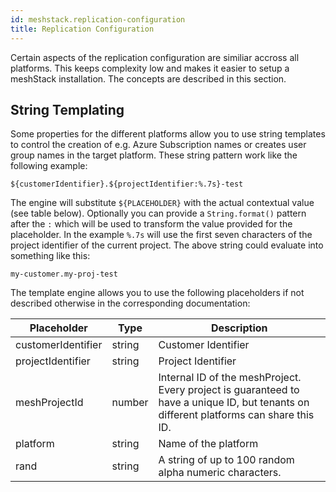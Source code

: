 ```yaml
---
id: meshstack.replication-configuration
title: Replication Configuration
---
```


Certain aspects of the replication configuration are similiar accross all platforms. This keeps complexity low and makes it easier to setup a meshStack installation. The concepts are described in this section.

## String Templating

Some properties for the different platforms allow you to use string templates to control the creation of e.g. Azure Subscription names or creates user group names in the target platform.
These string pattern work like the following example:

```text
${customerIdentifier}.${projectIdentifier:%.7s}-test
```

The engine will substitute `${PLACEHOLDER}` with the actual contextual value (see table below). Optionally you can provide a `String.format()` pattern after the `:` which will be used to transform the value provided for the placeholder. In the example `%.7s` will use the first seven characters of the project identifier of the current project. The above string could evaluate into something like this:

```text
my-customer.my-proj-test
```

The template engine allows you to use the following placeholders if not described otherwise in the corresponding documentation:

| Placeholder        | Type   | Description                                                                                                                            |
| ------------------ | ------ | -------------------------------------------------------------------------------------------------------------------------------------- |
| customerIdentifier | string | Customer Identifier                                                                                                                    |
| projectIdentifier  | string | Project Identifier                                                                                                                     |
| meshProjectId      | number | Internal ID of the meshProject. Every project is guaranteed to have a unique ID, but tenants on different platforms can share this ID. |
| platform           | string | Name of the platform                                                                                                                   |
| rand               | string | A string of up to 100 random alpha numeric characters.                                                                                 |
